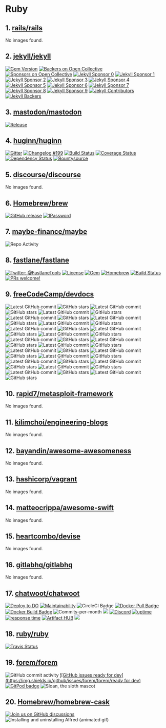 <!-- 这是由脚本自动生成的文件，请勿直接修改此文件！ -->

# Ruby

## 1. [rails/rails](https://github.com/rails/rails)

No images found.

## 2. [jekyll/jekyll](https://github.com/jekyll/jekyll)

[![Gem Version](https://img.shields.io/gem/v/jekyll.svg)](https://rubygems.org/gems/jekyll)
[![Backers on Open Collective](https://opencollective.com/jekyll/backers/badge.svg)](#backers)
[![Sponsors on Open Collective](https://opencollective.com/jekyll/sponsors/badge.svg)](#sponsors)
[![Jekyll Sponsor 0](https://opencollective.com/jekyll/sponsor/0/avatar.svg)](https://opencollective.com/jekyll/sponsor/0/website)
[![Jekyll Sponsor 1](https://opencollective.com/jekyll/sponsor/1/avatar.svg)](https://opencollective.com/jekyll/sponsor/1/website)
[![Jekyll Sponsor 2](https://opencollective.com/jekyll/sponsor/2/avatar.svg)](https://opencollective.com/jekyll/sponsor/2/website)
[![Jekyll Sponsor 3](https://opencollective.com/jekyll/sponsor/3/avatar.svg)](https://opencollective.com/jekyll/sponsor/3/website)
[![Jekyll Sponsor 4](https://opencollective.com/jekyll/sponsor/4/avatar.svg)](https://opencollective.com/jekyll/sponsor/4/website)
[![Jekyll Sponsor 5](https://opencollective.com/jekyll/sponsor/5/avatar.svg)](https://opencollective.com/jekyll/sponsor/5/website)
[![Jekyll Sponsor 6](https://opencollective.com/jekyll/sponsor/6/avatar.svg)](https://opencollective.com/jekyll/sponsor/6/website)
[![Jekyll Sponsor 7](https://opencollective.com/jekyll/sponsor/7/avatar.svg)](https://opencollective.com/jekyll/sponsor/7/website)
[![Jekyll Sponsor 8](https://opencollective.com/jekyll/sponsor/8/avatar.svg)](https://opencollective.com/jekyll/sponsor/8/website)
[![Jekyll Sponsor 9](https://opencollective.com/jekyll/sponsor/9/avatar.svg)](https://opencollective.com/jekyll/sponsor/9/website)
[![Jekyll Contributors](https://opencollective.com/jekyll/contributors.svg?width=890&#38;button=false)](../../graphs/contributors)
[![Jekyll Backers](https://opencollective.com/jekyll/backers.svg?width=890)](https://opencollective.com/jekyll#backers)

## 3. [mastodon/mastodon](https://github.com/mastodon/mastodon)

[![Release](https://img.shields.io/github/release/mastodon/mastodon.svg)](https://github.com/mastodon/mastodon/releases)

## 4. [huginn/huginn](https://github.com/huginn/huginn)

[![Gitter](https://badges.gitter.im/Join%20Chat.svg)](https://gitter.im/huginn/huginn?utm_source=badge&#38;utm_medium=badge&#38;utm_campaign=pr-badge&#38;utm_content=badge)
[![Changelog #199](https://img.shields.io/badge/changelog-%23199-lightgrey.svg)](https://changelog.com/podcast/199)
[![Build Status](https://travis-ci.org/huginn/huginn.svg)](https://travis-ci.org/huginn/huginn)
[![Coverage Status](https://coveralls.io/repos/huginn/huginn/badge.svg)](https://coveralls.io/r/huginn/huginn)
[![Dependency Status](https://gemnasium.com/huginn/huginn.svg)](https://gemnasium.com/huginn/huginn)
[![Bountysource](https://www.bountysource.com/badge/tracker?tracker_id=282580)](https://www.bountysource.com/trackers/282580-huginn?utm_source=282580&#38;utm_medium=shield&#38;utm_campaign=TRACKER_BADGE)

## 5. [discourse/discourse](https://github.com/discourse/discourse)

No images found.

## 6. [Homebrew/brew](https://github.com/Homebrew/brew)

[![GitHub release](https://img.shields.io/github/release/Homebrew/brew.svg)](https://github.com/Homebrew/brew/releases)
[![1Password](https://i.1password.com/akb/featured/1password-icon.svg)](https://1password.com)

## 7. [maybe-finance/maybe](https://github.com/maybe-finance/maybe)

![Repo Activity](https://repobeats.axiom.co/api/embed/7866c9790deba0baf63ca1688b209130b306ea4e.svg)

## 8. [fastlane/fastlane](https://github.com/fastlane/fastlane)

[![Twitter: @FastlaneTools](https://img.shields.io/badge/contact-@FastlaneTools-blue.svg?style=flat)](https://twitter.com/FastlaneTools)
[![License](https://img.shields.io/badge/license-MIT-green.svg?style=flat)](https://github.com/fastlane/fastlane/blob/master/LICENSE)
[![Gem](https://img.shields.io/gem/v/fastlane.svg?style=flat)](https://rubygems.org/gems/fastlane)
[![Homebrew](https://img.shields.io/badge/dynamic/json.svg?url=https://formulae.brew.sh/api/formula/fastlane.json&#38;query=$.versions.stable&#38;label=homebrew)](https://formulae.brew.sh/formula/fastlane)
[![Build Status](https://img.shields.io/circleci/project/github/fastlane/fastlane/master.svg)](https://circleci.com/gh/fastlane/fastlane)
[![PRs welcome!](https://img.shields.io/badge/PRs-welcome-brightgreen.svg)](https://github.com/fastlane/fastlane/blob/master/CONTRIBUTING.md)

## 9. [freeCodeCamp/devdocs](https://github.com/freeCodeCamp/devdocs)

![Latest GitHub commit](https://img.shields.io/github/last-commit/yannickglt/alfred-devdocs?logo=github&#38;label)
![GitHub stars](https://img.shields.io/github/stars/yannickglt/alfred-devdocs?logo=github&#38;label)
![Latest GitHub commit](https://img.shields.io/github/last-commit/Merith-TK/devdocs_webapp_kotlin?logo=github&#38;label)
![GitHub stars](https://img.shields.io/github/stars/Merith-TK/devdocs_webapp_kotlin?logo=github&#38;label)
![Latest GitHub commit](https://img.shields.io/github/last-commit/gruehle/dev-docs-viewer?logo=github&#38;label)
![GitHub stars](https://img.shields.io/github/stars/gruehle/dev-docs-viewer?logo=github&#38;label)
![Latest GitHub commit](https://img.shields.io/github/last-commit/egoist/devdocs-desktop?logo=github&#38;label)
![GitHub stars](https://img.shields.io/github/stars/egoist/devdocs-desktop?logo=github&#38;label)
![Latest GitHub commit](https://img.shields.io/github/last-commit/skeeto/devdocs-lookup?logo=github&#38;label)
![GitHub stars](https://img.shields.io/github/stars/skeeto/devdocs-lookup?logo=github&#38;label)
![Latest GitHub commit](https://img.shields.io/github/last-commit/astoff/devdocs.el?logo=github&#38;label)
![GitHub stars](https://img.shields.io/github/stars/astoff/devdocs.el?logo=github&#38;label)
![Latest GitHub commit](https://img.shields.io/github/last-commit/naquad/devdocs-shell?logo=github&#38;label)
![GitHub stars](https://img.shields.io/github/stars/naquad/devdocs-shell?logo=github&#38;label)
![Latest GitHub commit](https://img.shields.io/github/last-commit/hardpixel/devdocs-desktop?logo=github&#38;label)
![GitHub stars](https://img.shields.io/github/stars/hardpixel/devdocs-desktop?logo=github&#38;label)
![Latest GitHub commit](https://img.shields.io/github/last-commit/qwfy/doc-browser?logo=github&#38;label)
![GitHub stars](https://img.shields.io/github/stars/qwfy/doc-browser?logo=github&#38;label)
![Latest GitHub commit](https://img.shields.io/github/last-commit/dteoh/devdocs-macos?logo=github&#38;label)
![GitHub stars](https://img.shields.io/github/stars/dteoh/devdocs-macos?logo=github&#38;label)
![Latest GitHub commit](https://img.shields.io/github/last-commit/vitorbritto/sublime-devdocs?logo=github&#38;label)
![GitHub stars](https://img.shields.io/github/stars/vitorbritto/sublime-devdocs?logo=github&#38;label)
![Latest GitHub commit](https://img.shields.io/github/last-commit/mohamed3nan/DevDocs-Tab?logo=github&#38;label)
![GitHub stars](https://img.shields.io/github/stars/mohamed3nan/DevDocs-Tab?logo=github&#38;label)
![Latest GitHub commit](https://img.shields.io/github/last-commit/deibit/vscode-devdocs?logo=github&#38;label)
![GitHub stars](https://img.shields.io/github/stars/deibit/vscode-devdocs?logo=github&#38;label)
![Latest GitHub commit](https://img.shields.io/github/last-commit/mdh34/quickDocs?logo=github&#38;label)
![GitHub stars](https://img.shields.io/github/stars/mdh34/quickDocs?logo=github&#38;label)
![Latest GitHub commit](https://img.shields.io/github/last-commit/girishji/devdocs.vim?logo=github&#38;label)
![GitHub stars](https://img.shields.io/github/stars/girishji/devdocs.vim?logo=github&#38;label)
![Latest GitHub commit](https://img.shields.io/github/last-commit/romainl/vim-devdocs?logo=github&#38;label)
![GitHub stars](https://img.shields.io/github/stars/romainl/vim-devdocs?logo=github&#38;label)
![Latest GitHub commit](https://img.shields.io/github/last-commit/waiting-for-dev/vim-www?logo=github&#38;label)
![GitHub stars](https://img.shields.io/github/stars/waiting-for-dev/vim-www?logo=github&#38;label)
![Latest GitHub commit](https://img.shields.io/github/last-commit/luckasRanarison/nvim-devdocs?logo=github&#38;label)
![GitHub stars](https://img.shields.io/github/stars/luckasRanarison/nvim-devdocs?logo=github&#38;label)
![Latest GitHub commit](https://img.shields.io/github/last-commit/toiletbril/dedoc?logo=github&#38;label)
![GitHub stars](https://img.shields.io/github/stars/toiletbril/dedoc?logo=github&#38;label)
![Latest GitHub commit](https://img.shields.io/github/last-commit/chrisgrieser/alfred-docs-searches?logo=github&#38;label)
![GitHub stars](https://img.shields.io/github/stars/chrisgrieser/alfred-docs-searches?logo=github&#38;label)

## 10. [rapid7/metasploit-framework](https://github.com/rapid7/metasploit-framework)

No images found.

## 11. [kilimchoi/engineering-blogs](https://github.com/kilimchoi/engineering-blogs)

No images found.

## 12. [bayandin/awesome-awesomeness](https://github.com/bayandin/awesome-awesomeness)

No images found.

## 13. [hashicorp/vagrant](https://github.com/hashicorp/vagrant)

No images found.

## 14. [matteocrippa/awesome-swift](https://github.com/matteocrippa/awesome-swift)

No images found.

## 15. [heartcombo/devise](https://github.com/heartcombo/devise)

No images found.

## 16. [gitlabhq/gitlabhq](https://github.com/gitlabhq/gitlabhq)

No images found.

## 17. [chatwoot/chatwoot](https://github.com/chatwoot/chatwoot)

[![Deploy to DO](https://www.deploytodo.com/do-btn-blue.svg)](https://marketplace.digitalocean.com/apps/chatwoot?refcode=f2238426a2a8)
[![Maintainability](https://api.codeclimate.com/v1/badges/e6e3f66332c91e5a4c0c/maintainability)](https://codeclimate.com/github/chatwoot/chatwoot/maintainability)
![CircleCI Badge](https://img.shields.io/circleci/build/github/chatwoot/chatwoot)
[![Docker Pull Badge](https://img.shields.io/docker/pulls/chatwoot/chatwoot)](https://hub.docker.com/r/chatwoot/chatwoot/)
[![Docker Build Badge](https://img.shields.io/docker/cloud/build/chatwoot/chatwoot)](https://hub.docker.com/r/chatwoot/chatwoot/)
![Commits-per-month](https://img.shields.io/github/commit-activity/m/chatwoot/chatwoot)
[![](https://badges.crowdin.net/e/37ced7eba411064bd792feb3b7a28b16/localized.svg)](https://chatwoot.crowdin.com/chatwoot)
[![Discord](https://img.shields.io/discord/647412545203994635)](https://discord.gg/cJXdrwS)
[![uptime](https://img.shields.io/endpoint?url=https%3A%2F%2Fraw.githubusercontent.com%2Fchatwoot%2Fstatus%2Fmaster%2Fapi%2Fchatwoot%2Fuptime.json)](https://status.chatwoot.com)
[![response time](https://img.shields.io/endpoint?url=https%3A%2F%2Fraw.githubusercontent.com%2Fchatwoot%2Fstatus%2Fmaster%2Fapi%2Fchatwoot%2Fresponse-time.json)](https://status.chatwoot.com)
[![Artifact HUB](https://img.shields.io/endpoint?url=https://artifacthub.io/badge/repository/artifact-hub)](https://artifacthub.io/packages/helm/chatwoot/chatwoot)
[![](https://opencollective.com/chatwoot/contributors.svg?width=890&#38;button=false)](https://github.com/chatwoot/chatwoot/graphs/contributors)

## 18. [ruby/ruby](https://github.com/ruby/ruby)

[![Travis Status](https://app.travis-ci.com/ruby/ruby.svg?branch=master)](https://app.travis-ci.com/ruby/ruby)

## 19. [forem/forem](https://github.com/forem/forem)

![GitHub commit activity](https://img.shields.io/github/commit-activity/w/forem/forem)
[![GitHub issues ready for dev](https://img.shields.io/github/issues/forem/forem/ready for dev)](https://github.com/forem/forem/issues?q=is%3Aissue+is%3Aopen+label%3A%22ready+for+dev%22)
[![GitPod badge](https://img.shields.io/badge/setup-automated-blue?logo=gitpod)](https://gitpod.io/#https://github.com/forem/forem)
![Sloan, the sloth mascot](https://thepracticaldev.s3.amazonaws.com/uploads/user/profile_image/31047/af153cd6-9994-4a68-83f4-8ddf3e13f0bf.jpg)

## 20. [Homebrew/homebrew-cask](https://github.com/Homebrew/homebrew-cask)

[![Join us on GitHub discussions](https://img.shields.io/badge/github-discussions-informational)](https://github.com/orgs/Homebrew/discussions/categories/casks)
![Installing and uninstalling Alfred (animated gif)](https://i.imgur.com/FNNM6WL.gif)

